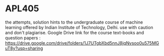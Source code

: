 # APL405
the attempts, solution hints to the undergraduate course  of machine learning offered by Indian Institute of Technology, Delhi. use with caution and don't plagiarise. 
Google Drive link for the course text-books and question papers : https://drive.google.com/drive/folders/1J7UTgbXbd5nnJ8jqNvsoo0u575MGuT8y?usp=sharing
